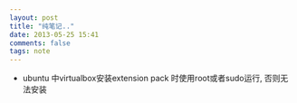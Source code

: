 ```yaml
---
layout: post
title: "纯笔记.."
date: 2013-05-25 15:41
comments: false
tags: note
---
```


+ ubuntu 中virtualbox安装extension pack 时使用root或者sudo运行, 否则无法安装
